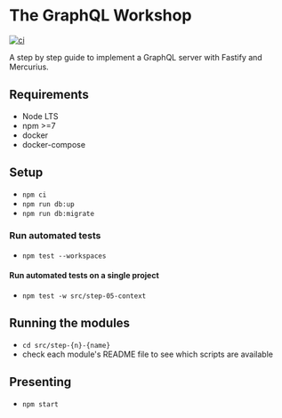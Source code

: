 # The GraphQL Workshop

[![ci](https://github.com/nearform/the-graphql-workshop/actions/workflows/ci.yml/badge.svg)](https://github.com/nearform/the-graphql-workshop/actions/workflows/ci.yml)

A step by step guide to implement a GraphQL server with Fastify and Mercurius.

## Requirements

- Node LTS
- npm >=7
- docker
- docker-compose

## Setup

- `npm ci`
- `npm run db:up`
- `npm run db:migrate`

### Run automated tests

- `npm test --workspaces`

#### Run automated tests on a single project

- `npm test -w src/step-05-context`

## Running the modules

- `cd src/step-{n}-{name}`
- check each module's README file to see which scripts are available

## Presenting

- `npm start`

